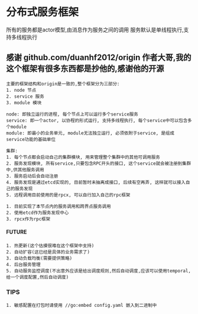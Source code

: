 # 分布式服务框架
所有的服务都是actor模型,由消息作为服务之间的调用
服务默认是单线程执行,支持多线程执行

## 感谢 github.com/duanhf2012/origin 作者大哥,我的这个框架有很多东西都是抄他的,感谢他的开源

````
主要的框架结构和origin是一致的,整个框架分为三部分:
1. node 节点
2. service 服务
3. module 模块

node: 即独立运行的进程, 每个节点上可以运行多个service服务
service: 即一个actor, 以协程的形式运行, 支持多线程执行, 每个service中可以包含多个module
module: 即最小的业务单元, module无法独立运行, 必须依附于service, 是组成service功能的基础单位
````

````
集群:
1. 每个节点都会启动自己的集群模块, 用来管理整个集群中的其他可调用服务
2. 服务发现模块, 所有service,只要包含RPC开头的接口, 这个service就会被注册到集群中,供其他服务调用
3. 服务启动后会自动注册
4. 服务发现是通过etcd实现的, 目前暂时未抽离成接口, 后续有空再弄, 这样就可以接入自己的服务发现
5. 远程调用目前使用的是rpcx, 可以自行加入自己的rpc框架
````

````
1. 目前实现了本节点内的服务调用和跨界点服务调用
2. 使用etcd作为服务发现中心
3. rpcx作为rpc框架
````

#### FUTURE
````
1. 热更新(这个估摸很难在这个框架中支持)
2. 自动扩容(这已经是具体的业务需求了)
3. 自动负载均衡(需要提供策略)
4. 后台服务管理
5. 自动服务监控调度(不出意外应该是给出调度规则,然后自动调度,应该可以使用temporal,给一个调度配置,然后自动调度)
````

### TIPS
````
1. 敏感配置在打包时请使用 //go:embed config.yaml 嵌入到二进制中
````